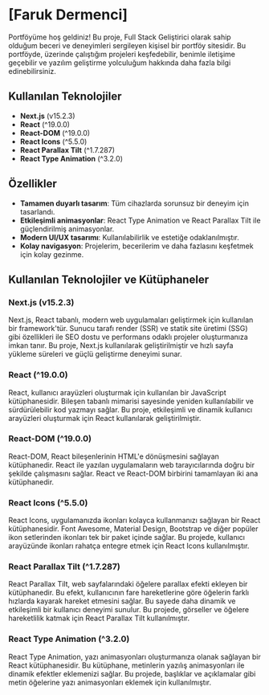 # [Faruk Dermenci]

Portföyüme hoş geldiniz! Bu proje, Full Stack Geliştirici olarak sahip olduğum beceri ve deneyimleri sergileyen kişisel bir portföy sitesidir. Bu portföyde, üzerinde çalıştığım projeleri keşfedebilir, benimle iletişime geçebilir ve yazılım geliştirme yolculuğum hakkında daha fazla bilgi edinebilirsiniz.

## Kullanılan Teknolojiler

- **Next.js** (v15.2.3)
- **React** (^19.0.0)
- **React-DOM** (^19.0.0)
- **React Icons** (^5.5.0)
- **React Parallax Tilt** (^1.7.287)
- **React Type Animation** (^3.2.0)

## Özellikler

- **Tamamen duyarlı tasarım**: Tüm cihazlarda sorunsuz bir deneyim için tasarlandı.
- **Etkileşimli animasyonlar**: React Type Animation ve React Parallax Tilt ile güçlendirilmiş animasyonlar.
- **Modern UI/UX tasarımı**: Kullanılabilirlik ve estetiğe odaklanılmıştır.
- **Kolay navigasyon**: Projelerim, becerilerim ve daha fazlasını keşfetmek için kolay gezinme.

## Kullanılan Teknolojiler ve Kütüphaneler

### **Next.js** (v15.2.3)
Next.js, React tabanlı, modern web uygulamaları geliştirmek için kullanılan bir framework'tür. Sunucu tarafı render (SSR) ve statik site üretimi (SSG) gibi özellikleri ile SEO dostu ve performans odaklı projeler oluşturmanıza imkan tanır. Bu proje, Next.js kullanılarak geliştirilmiştir ve hızlı sayfa yükleme süreleri ve güçlü geliştirme deneyimi sunar.

### **React** (^19.0.0)
React, kullanıcı arayüzleri oluşturmak için kullanılan bir JavaScript kütüphanesidir. Bileşen tabanlı mimarisi sayesinde yeniden kullanılabilir ve sürdürülebilir kod yazmayı sağlar. Bu proje, etkileşimli ve dinamik kullanıcı arayüzleri oluşturmak için React kullanılarak geliştirilmiştir.

### **React-DOM** (^19.0.0)
React-DOM, React bileşenlerinin HTML'e dönüşmesini sağlayan kütüphanedir. React ile yazılan uygulamaların web tarayıcılarında doğru bir şekilde çalışmasını sağlar. React ve React-DOM birbirini tamamlayan iki ana kütüphanedir.

### **React Icons** (^5.5.0)
React Icons, uygulamanızda ikonları kolayca kullanmanızı sağlayan bir React kütüphanesidir. Font Awesome, Material Design, Bootstrap ve diğer popüler ikon setlerinden ikonları tek bir paket içinde sağlar. Bu projede, kullanıcı arayüzünde ikonları rahatça entegre etmek için React Icons kullanılmıştır.

### **React Parallax Tilt** (^1.7.287)
React Parallax Tilt, web sayfalarındaki öğelere parallax efekti ekleyen bir kütüphanedir. Bu efekt, kullanıcının fare hareketlerine göre öğelerin farklı hızlarda kayarak hareket etmesini sağlar. Bu sayede daha dinamik ve etkileşimli bir kullanıcı deneyimi sunulur. Bu projede, görseller ve öğelere hareketlilik katmak için React Parallax Tilt kullanılmıştır.

### **React Type Animation** (^3.2.0)
React Type Animation, yazı animasyonları oluşturmanıza olanak sağlayan bir React kütüphanesidir. Bu kütüphane, metinlerin yazılış animasyonları ile dinamik efektler eklemenizi sağlar. Bu projede, başlıklar ve açıklamalar gibi metin öğelerine yazı animasyonları eklemek için kullanılmıştır.
